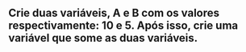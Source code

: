 ## Crie duas variáveis, A e B com os valores respectivamente: 10 e 5. Após isso, crie uma variável que some as duas variáveis. 